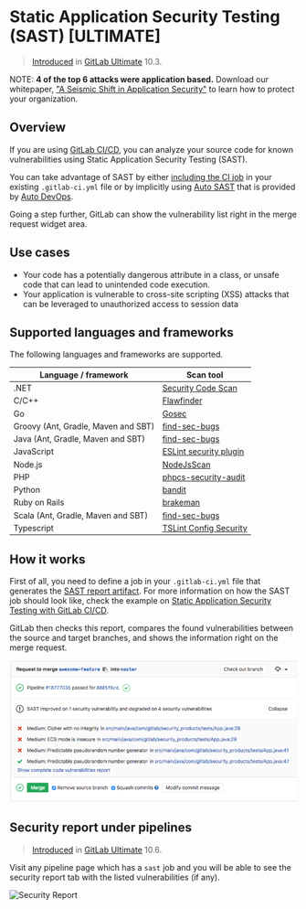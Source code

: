 # Static Application Security Testing (SAST) **[ULTIMATE]**

> [Introduced](https://gitlab.com/gitlab-org/gitlab-ee/issues/3775)
in [GitLab Ultimate](https://about.gitlab.com/pricing/) 10.3.

NOTE: **4 of the top 6 attacks were application based.**
Download our whitepaper,
["A Seismic Shift in Application Security"](https://about.gitlab.com/resources/whitepaper-seismic-shift-application-security/)
to learn how to protect your organization.

## Overview

If you are using [GitLab CI/CD](../../../ci/README.md), you can analyze your source code for known
vulnerabilities using Static Application Security Testing (SAST).

You can take advantage of SAST by either [including the CI job](../../../ci/examples/sast.md) in
your existing `.gitlab-ci.yml` file or by implicitly using
[Auto SAST](../../../topics/autodevops/index.md#auto-sast-ultimate)
that is provided by [Auto DevOps](../../../topics/autodevops/index.md).

Going a step further, GitLab can show the vulnerability list right in the merge
request widget area.

## Use cases

- Your code has a potentially dangerous attribute in a class, or unsafe code
  that can lead to unintended code execution.
- Your application is vulnerable to cross-site scripting (XSS) attacks that can
  be leveraged to unauthorized access to session data

## Supported languages and frameworks

The following languages and frameworks are supported.

| Language / framework    | Scan tool                                                                              |
|-------------------------|----------------------------------------------------------------------------------------|
| .NET                    | [Security Code Scan](https://security-code-scan.github.io)                             |
| C/C++                   | [Flawfinder](https://www.dwheeler.com/flawfinder/)                                     |
| Go                      | [Gosec](https://github.com/securego/gosec)                                             |
| Groovy (Ant, Gradle, Maven and SBT) | [find-sec-bugs](https://find-sec-bugs.github.io/)                          |
| Java (Ant, Gradle, Maven and SBT) | [find-sec-bugs](https://find-sec-bugs.github.io/)                            |
| JavaScript              | [ESLint security plugin](https://github.com/nodesecurity/eslint-plugin-security)       |
| Node.js                 | [NodeJsScan](https://github.com/ajinabraham/NodeJsScan)                                |
| PHP                     | [phpcs-security-audit](https://github.com/FloeDesignTechnologies/phpcs-security-audit) |
| Python                  | [bandit](https://github.com/PyCQA/bandit)                                              |
| Ruby on Rails           | [brakeman](https://brakemanscanner.org)                                                |
| Scala (Ant, Gradle, Maven and SBT) | [find-sec-bugs](https://find-sec-bugs.github.io/)                           |
| Typescript              | [TSLint Config Security](https://github.com/webschik/tslint-config-security/)          |

## How it works

First of all, you need to define a job in your `.gitlab-ci.yml` file that generates the
[SAST report artifact](../../../ci/yaml/README.md#artifactsreportssast-ultimate).
For more information on how the SAST job should look like, check the
example on [Static Application Security Testing with GitLab CI/CD](../../../ci/examples/sast.md).

GitLab then checks this report, compares the found vulnerabilities between the source and target
branches, and shows the information right on the merge request.

![SAST Widget](img/sast.png)

## Security report under pipelines

> [Introduced](https://gitlab.com/gitlab-org/gitlab-ee/issues/3776)
in [GitLab Ultimate](https://about.gitlab.com/pricing) 10.6.

Visit any pipeline page which has a `sast` job and you will be able to see
the security report tab with the listed vulnerabilities (if any).

![Security Report](img/security_report.png)
